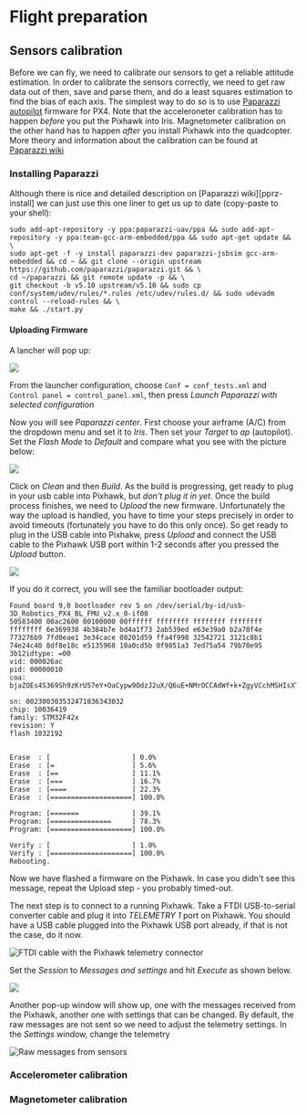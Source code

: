 # Flight preparation


## Sensors calibration

Before we can fly, we need to calibrate our sensors to get a reliable attitude estimation. In order to calibrate the sensors correctly, we need to get raw data out of then, save and parse them, and do a least squares estimation to find the bias of each axis. The simplest way to do so is to use [Paparazzi autopilot][pprz] firmware for PX4. Note that the acceleroneter calibration has to happen *before* you put the Pixhawk into Iris. Magnetometer calibration on the other hand has to happen *after* you install Pixhawk into the quadcopter. More theory and information about the calibration can be found at [Paparazzi wiki][pprz_wiki]

[pprz]: https://wiki.paparazziuav.org/
[pprz_wiki]: https://wiki.paparazziuav.org/wiki/ImuCalibration

### Installing Paparazzi
Although there is nice and detailed description on [Paparazzi wiki][pprz-install] we can just use this one liner to get us up to date (copy-paste to your shell):

```
sudo add-apt-repository -y ppa:paparazzi-uav/ppa && sudo add-apt-repository -y ppa:team-gcc-arm-embedded/ppa && sudo apt-get update && \
sudo apt-get -f -y install paparazzi-dev paparazzi-jsbsim gcc-arm-embedded && cd ~ && git clone --origin upstream https://github.com/paparazzi/paparazzi.git && \
cd ~/paparazzi && git remote update -p && \
git checkout -b v5.10 upstream/v5.10 && sudo cp conf/system/udev/rules/*.rules /etc/udev/rules.d/ && sudo udevadm control --reload-rules && \
make && ./start.py
```

#### Uploading Firmware
A lancher will pop up:

![](../images/pprz1.png)

From the launcher configuration, choose `Conf = conf_tests.xml` and `Control panel = control_panel.xml`, then press *Launch Paparazzi with selected configuration* 

Now you will see *Paparazzi center*. First choose your airframe (A/C) from the dropdown menu and set it to *Iris.* Then set your *Target* to *ap* (autopilot). Set the *Flash Mode* to *Default* and compare what you see with the picture below:

![](../images/pprzcenter1.png)

Click on *Clean* and then *Build*. As the build is progressing, get ready to plug in your usb cable into Pixhawk, but *don't plug it in yet*. Once the build process finishes, we need to *Upload* the new firmware. Unfortunately the way the upload is handled, you have to time your steps precisely in order to avoid timeouts (fortunately you have to do this only once). So get ready to plug in the USB cable into Pixhakw, press *Upload* and connect the USB cable to the Pixhawk USB port within 1-2 seconds after you pressed the *Upload* button. 

![](../images/pprzcenter2.png)

If you do it correct, you will see the familiar bootloader output:
```
Found board 9,0 bootloader rev 5 on /dev/serial/by-id/usb-3D_Robotics_PX4_BL_FMU_v2.x_0-if00
50583400 00ac2600 00100000 00ffffff ffffffff ffffffff ffffffff ffffffff 6e369938 4b384b7e bd4a1f73 2ab539ed e63e39a0 b2a70f4e 773276b9 7fd0eae1 3e34cace 08201d59 ffa4f998 32542721 3121c8b1 74e24c40 8df8e18c e5135968 10a0cd5b 0f9851a3 7ed75a54 79b70e95 3b12idtype: =00
vid: 000026ac
pid: 00000010
coa: bjaZOEs4S369Sh9zKrU57eY+OaCypw9OdzJ2uX/Q6uE+NMrOCCAdWf+k+ZgyVCchMSHIsXTiTECN+OGM5RNZaBCgzVsPmFGjftdaVHm3DpU7ElwrOAzech3BxeRQTxgAZJUqHIENDs9In0IqoATNgW1S06mGP0NFNXVzUg28THU=

sn: 002300303532471836343032
chip: 10036419
family: STM32F42x
revision: Y
flash 1032192


Erase  : [                    ] 0.0%
Erase  : [=                   ] 5.6%
Erase  : [==                  ] 11.1%
Erase  : [===                 ] 16.7%
Erase  : [====                ] 22.3%
Erase  : [====================] 100.0%

Program: [=======             ] 39.1%
Program: [===============     ] 78.3%
Program: [====================] 100.0%

Verify : [                    ] 1.0%
Verify : [====================] 100.0%
Rebooting.
```

Now we have flashed a firmware on the Pixhawk. In case you didn't see this message, repeat the Upload step - you probably timed-out.

The next step is to connect to a running Pixhawk. Take a FTDI USB-to-serial converter cable and plug it into *TELEMETRY 1* port on Pixhawk. You should have a USB cable plugged into the Pixhawk USB port already, if that is not the case, do it now.

![FTDI cable with the Pixhawk telemetry connector](../images/cable.jpg)

Set the *Session* to *Messages and settings* and hit *Execute* as shown below.

![](../images/pprzcenter3.png)

Another pop-up window will show up, one with the messages received from the Pixhawk, another one with settings that can be changed. By default, the raw messages are not sent so we need to adjust the telemetry settings. In the *Settings* window, change the telemetry 

![Raw messages from sensors](../images/pprzcenter4.png)

### Accelerometer calibration

### Magnetometer calibration

